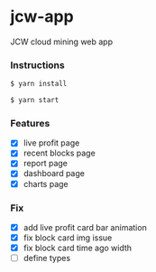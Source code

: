 # jcw-app

JCW cloud mining web app

### Instructions

```bash
$ yarn install

$ yarn start
```

### Features

-   [x] live profit page
-   [x] recent blocks page
-   [x] report page
-   [x] dashboard page
-   [x] charts page

### Fix

-   [x] add live profit card bar animation
-   [x] fix block card img issue
-   [x] fix block card time ago width
-   [ ] define types
